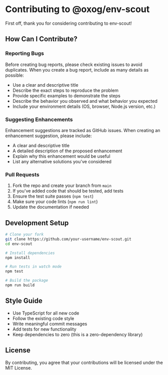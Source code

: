 # Contributing to @oxog/env-scout

First off, thank you for considering contributing to env-scout! 

## How Can I Contribute?

### Reporting Bugs

Before creating bug reports, please check existing issues to avoid duplicates. When you create a bug report, include as many details as possible:

- Use a clear and descriptive title
- Describe the exact steps to reproduce the problem
- Provide specific examples to demonstrate the steps
- Describe the behavior you observed and what behavior you expected
- Include your environment details (OS, browser, Node.js version, etc.)

### Suggesting Enhancements

Enhancement suggestions are tracked as GitHub issues. When creating an enhancement suggestion, please include:

- A clear and descriptive title
- A detailed description of the proposed enhancement
- Explain why this enhancement would be useful
- List any alternative solutions you've considered

### Pull Requests

1. Fork the repo and create your branch from `main`
2. If you've added code that should be tested, add tests
3. Ensure the test suite passes (`npm test`)
4. Make sure your code lints (`npm run lint`)
5. Update the documentation if needed

## Development Setup

```bash
# Clone your fork
git clone https://github.com/your-username/env-scout.git
cd env-scout

# Install dependencies
npm install

# Run tests in watch mode
npm test

# Build the package
npm run build
```

## Style Guide

- Use TypeScript for all new code
- Follow the existing code style
- Write meaningful commit messages
- Add tests for new functionality
- Keep dependencies to zero (this is a zero-dependency library)

## License

By contributing, you agree that your contributions will be licensed under the MIT License.